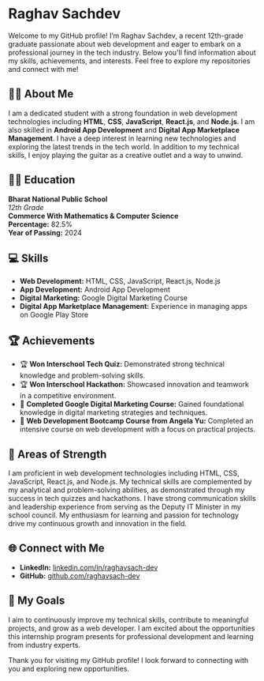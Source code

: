 # Raghav Sachdev

Welcome to my GitHub profile! I’m Raghav Sachdev, a recent 12th-grade graduate passionate about web development and eager to embark on a professional journey in the tech industry. Below you'll find information about my skills, achievements, and interests. Feel free to explore my repositories and connect with me!

## 👨‍🎓 About Me

I am a dedicated student with a strong foundation in web development technologies including **HTML**, **CSS**, **JavaScript**, **React.js**, and **Node.js**. I am also skilled in **Android App Development** and **Digital App Marketplace Management**. I have a deep interest in learning new technologies and exploring the latest trends in the tech world. In addition to my technical skills, I enjoy playing the guitar as a creative outlet and a way to unwind.

## 🧑‍🎓 Education

**Bharat National Public School**  
*12th Grade*  
**Commerce With Mathematics & Computer Science**  
**Percentage:** 82.5%  
**Year of Passing:** 2024

## 💻 Skills

- **Web Development:** HTML, CSS, JavaScript, React.js, Node.js
- **App Development:** Android App Development
- **Digital Marketing:** Google Digital Marketing Course
- **Digital App Marketplace Management:** Experience in managing apps on Google Play Store

## 🏆 Achievements

- 🏆 **Won Interschool Tech Quiz:** Demonstrated strong technical knowledge and problem-solving skills.
- 🏆 **Won Interschool Hackathon:** Showcased innovation and teamwork in a competitive environment.
- 📜 **Completed Google Digital Marketing Course:** Gained foundational knowledge in digital marketing strategies and techniques.
- 📜 **Web Development Bootcamp Course from Angela Yu:** Completed an intensive course on web development with a focus on practical projects.

## 🌟 Areas of Strength

I am proficient in web development technologies including HTML, CSS, JavaScript, React.js, and Node.js. My technical skills are complemented by my analytical and problem-solving abilities, as demonstrated through my success in tech quizzes and hackathons. I have strong communication skills and leadership experience from serving as the Deputy IT Minister in my school council. My enthusiasm for learning and passion for technology drive my continuous growth and innovation in the field.

## 🌐 Connect with Me

- **LinkedIn:** [linkedin.com/in/raghavsach-dev](https://www.linkedin.com/in/raghavsach-dev)
- **GitHub:** [github.com/raghavsach-dev](https://github.com/raghavsach-dev)

## 🎯 My Goals

I aim to continuously improve my technical skills, contribute to meaningful projects, and grow as a web developer. I am excited about the opportunities this internship program presents for professional development and learning from industry experts.

Thank you for visiting my GitHub profile! I look forward to connecting with you and exploring new opportunities.
